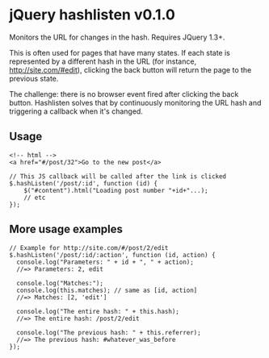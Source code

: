 jQuery hashlisten v0.1.0
========================

Monitors the URL for changes in the hash. Requires JQuery 1.3+.

This is often used for pages that have many states. If each state
is represented by a different hash in the URL (for instance,
http://site.com/#edit), clicking the back button will return the
page to the previous state.

The challenge: there is no browser event fired after clicking the
back button. Hashlisten solves that by continuously monitoring
the URL hash and triggering a callback when it's changed.

Usage
-----

    <!-- html -->
    <a href="#/post/32">Go to the new post</a>

    // This JS callback will be called after the link is clicked
    $.hashListen('/post/:id', function (id) {
        $("#content").html("Loading post number "+id+"...);
        // etc
    });

More usage examples
-------------------

    // Example for http://site.com/#/post/2/edit
    $.hashListen('/post/:id/:action', function (id, action) {
      console.log("Parameters: " + id + ", " + action);
      //=> Parameters: 2, edit

      console.log("Matches:");
      console.log(this.matches); // same as [id, action]
      //=> Matches: [2, 'edit']

      console.log("The entire hash: " + this.hash);
      //=> The entire hash: /post/2/edit

      console.log("The previous hash: " + this.referrer);
      //=> The previous hash: #whatever_was_before
    });
